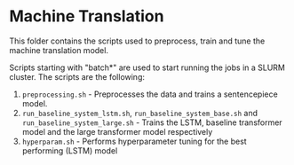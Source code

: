 # Machine Translation
This folder contains the scripts used to preprocess, train and tune the machine translation model.

Scripts starting with "batch*" are used to start running the jobs in a SLURM cluster. The scripts are the following:
1. `preprocessing.sh` - Preprocesses the data and trains a sentencepiece model.
2. `run_baseline_system_lstm.sh`, `run_baseline_system_base.sh` and `run_baseline_system_large.sh` - Trains the LSTM, baseline transformer model and the large transformer model respectively
3. `hyperparam.sh` - Performs hyperparameter tuning for the best performing (LSTM) model